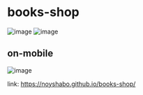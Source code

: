 # books-shop

![image](https://user-images.githubusercontent.com/75336643/158350188-85f77ace-0618-4ae1-b7f6-47c36476f8b0.png)
![image](https://user-images.githubusercontent.com/75336643/158350393-a77b0b53-6790-4f57-b76e-4c5530c2c7b2.png)

## on-mobile
![image](https://user-images.githubusercontent.com/75336643/158350258-a4c8cba0-4539-44f4-afae-b51049269a43.png)



link: https://noyshabo.github.io/books-shop/


